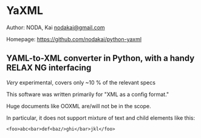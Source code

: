 # YaXML

Author: NODA, Kai <nodakai@gmail.com>

Homepage: https://github.com/nodakai/python-yaxml

## YAML-to-XML converter in Python, with a handy RELAX NG interfacing

*Very* experimental, covers only ~10 % of the relevant specs

This software was written primarily for "XML as a config format."

Huge documents like OOXML are/will not be in the scope.

In particular, it does not support mixture of text and child elements like this:

    <foo>abc<bar>def<baz/>ghi</bar>jkl</foo>
